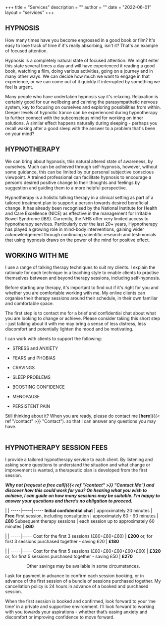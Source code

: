 +++
title = "Services"
description = ""
author = ""
date = "2022-06-01"
layout = "services"
+++

## HYPNOSIS

How many times have you become engrossed in a good book or film? It's easy to lose track of time if it's really absorbing, isn't it?  That's an example of focused attention.
 
Hypnosis is a completely natural state of focused attention.  We might enter this state several times a day and will have experienced it reading a good book, watching a film, doing various activities, going on a journey and in many other ways.  We can decide how much we want to engage in that experience, or we can come out of it quickly if interrupted by something we feel is urgent. 
 
Many people who have undertaken hypnosis say it's relaxing.  Relaxation is certainly good for our wellbeing and calming the parasympathetic nervous system, key to focusing on ourselves and exploring possibilities from within.  Deeper levels of hypnotic trance can be experienced during hypnotherapy to further connect with the subconscious mind for working on inner solutions.  A similar effect happens naturally during sleeping - perhaps you recall waking after a good sleep with the answer to a problem that's been on your mind? 

## HYPNOTHERAPY
 
We can bring about hypnosis, this natural altered state of awareness, by ourselves.  Much can be achieved through self-hypnosis, however, without some guidance, this can be limited by our personal subjective conscious viewpoint.  A trained professional can facilitate hypnosis to encourage a person’s desired positive change to their thoughts and feelings by suggestion and guiding them to a more helpful perspective. 

Hypnotherapy is a holistic talking therapy in a clinical setting as part of a tailored treatment plan to support a person towards desired beneficial change.  It has already been recognised by the National Institute for Health and Care Excellence (NICE) as effective in the management for Irritable Bowel Syndrome (IBS).  Currently, the NHS offer very limited access to hypnotherapy services.  Particularly over the last 20+ years, Hypnotherapy has played a growing role in mind-body interventions, gaining wider acknowledgement through continuing scientific research and testimonials that using hypnosis draws on the power of the mind for positive effect.      

## WORKING WITH ME

I use a range of talking therapy techniques to suit my clients.  I explain the rationale for each technique in a teaching style to enable clients to practise themselves between and beyond therapy sessions, including self-hypnosis.

Before starting any therapy, it's important to find out if it's right for you and whether you are comfortable working with me.  My online clients can organise their therapy sessions around their schedule, in their own familiar and comfortable space.
 
The first step is to contact me for a brief and confidential chat about what you are looking to change or achieve.  Please consider taking this short step - just talking about it with me may bring a sense of less distress, less discomfort and potentially lighten the mood and be motivating.

I can work with clients to support the following:
 
* STRESS and ANXIETY
 
* FEARS and PHOBIAS
 
* CRAVINGS
 
* SLEEP PROBLEMS
 
* BOOSTING CONFIDENCE
 
* MENOPAUSE
 
* PERSISTENT PAIN

Still thinking about it?  When you are ready, please do contact me  [**here**]({{< ref "/contact" >}} "Contact"). so that I can answer any questions you may have.
<br>
<br>

## HYPNOTHERAPY SESSION FEES

I provide a tailored hypnotherapy service to each client.  By listening and asking some questions to understand the situation and what change or improvement is wanted, a therapeutic plan is developed from the first session.  

***Why not [**request a free call**]({{< ref "/contact" >}} "Contact Me") and discover how this could work for you? On hearing what you wish to achieve, I can guide on how many sessions may be suitable.
I’m happy to answer your questions and there’s no obligation to proceed.***

  |     | 
  -----|-----|-----
  **Initial confidential chat** | approximately 20 minutes | **Free**
  First session, including consultation | approximately 60 - 90 minutes | **£80**
  Subsequent therapy sessions | each session up to approximately 60 minutes | **£60**


  |     | 
  -----|-----
  Cost for the first 3 sessions (£80+£60+£60) | **£200**
  or, for first 3 sessions purchased together - saving £20 | **£180**
 
  |     | 
  -----|-----
  Cost for the first 5 sessions (£80+£60+£60+£60+£60) | **£320**
  or, for first 5 sessions purchased together - saving £50 | **£270**

<center> Other savings may be available in some circumstances. </center>

I ask for payment in advance to confirm each session booking, or in advance of the first session of a bundle of sessions purchased together.  My cancellation policy is 24 hours in advance of a booked and purchased session.

When the first session is booked and confirmed, look forward to your ‘me time’ in a private and supportive environment. I’ll look forward to working with you towards your aspirations - whether that’s easing anxiety and discomfort or improving confidence to move forward. 
